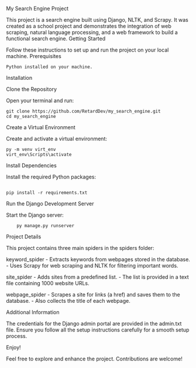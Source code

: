 My Search Engine Project

This project is a search engine built using Django, NLTK, and Scrapy. It was created as a school project and demonstrates the integration of web scraping, natural language processing, and a web framework to build a functional search engine.
Getting Started

Follow these instructions to set up and run the project on your local machine.
Prerequisites

    Python installed on your machine.

Installation

Clone the Repository

Open your terminal and run:

```
git clone https://github.com/RetardDev/my_search_engine.git
cd my_search_engine
```

Create a Virtual Environment

Create and activate a virtual environment:

```
py -m venv virt_env
virt_env\Scripts\activate
```

Install Dependencies

Install the required Python packages:

```

pip install -r requirements.txt
```

Run the Django Development Server

Start the Django server:

```
    py manage.py runserver
```

Project Details

This project contains three main spiders in the spiders folder:

keyword_spider
    - Extracts keywords from webpages stored in the database.
    - Uses Scrapy for web scraping and NLTK for filtering important words.

site_spider
    - Adds sites from a predefined list.
    - The list is provided in a text file containing 1000 website URLs.

webpage_spider
    - Scrapes a site for links (a href) and saves them to the database.
    - Also collects the title of each webpage.

Additional Information

The credentials for the Django admin portal are provided in the admin.txt file.
Ensure you follow all the setup instructions carefully for a smooth setup process.

Enjoy!

Feel free to explore and enhance the project. Contributions are welcome!
